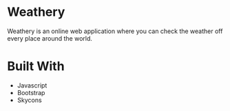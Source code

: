 # Weathery

Weathery is an online web application where you can check the weather off every place around the world.

# Built With
* Javascript
* Bootstrap
* Skycons

